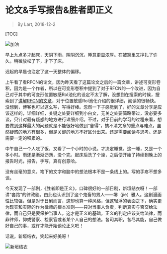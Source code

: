 # 论文&手写报告&胜者即正义

> By Lart, 2018-12-2

[TOC]

![加油](https://images.pexels.com/photos/950902/pexels-photo-950902.jpeg?auto=compress&cs=tinysrgb&dpr=2&h=650&w=940 "来自pexels.com")

早上九点多才起床，天阴下雨，阴阴沉沉，睡意更显浓厚。在被窝里又挣扎了许久。稍微放松了下，才下了床。

迟起的早晨也注定了这一天整体的偏移。

上午看了看RFCN的论文，因为昨天看了这篇论文之后的一篇文章，讲述可变形卷积，因为是一个作者，所以在可变形卷积中提到了对于RFCN的一个改进，因为自己对于其中的可变形位置敏感RoI池化的设定不太了解，没想到在搜索的时候，搜索到了[讲解RFCN的文章](https://zhuanlan.zhihu.com/p/30867916)，对于位置敏感RoI池化介绍的很详细，阅读的很畅快。没想到，博客也可以这么写，写得好棒。忽然一下子感觉到了，好的文章分享是应该这样的，详细详细，关键之处要详细到小白文，无关之处要简略带过，没必要多谈，只针对最有疑惑的地方进行详细介绍。不过，对于目前的学习的过程来看，想要做到这样最大的问题就是不能很好地做到“舍得”，搞不清文章的重点与难点，虽然疑惑的地方有很多，但是关键的地方不好区分出来。还是需要阅读与思考。还是需要一定的积累的。

中午自己一个人吃了饭，又看了一个小时的小说。才决定睡觉。这一睡，又是一个多小时。雨还是淅淅沥沥，没个完。起床后洗了个澡，之后便开始了持续到晚上的报告时光，报告，手写，真有创意哈。

没有丝毫的意义。笔下的文字和脑中的想法根本不是一条线上的。写的手疼不想多谈。

今天发现了一部剧，《胜者即是正义》，口碑很好的一部日剧，新垣结衣呀！一部讲“套路”的律政剧。由此也认识到了这个鬼畜的男人——堺（jie）雅人。这剧漫画性比较强，但是对于日剧而言，这却也算一种风格，但这轻浮的表面之下，确实更为现实和实际的作为律师的根本准则——只对当事人负责，判断真实与否交给法律，而自己只是要保护当事人。这才是正义的基础，正义的判定应该交给法律，而非律师，抑或警察、检察官或者某个人自己的想法。各司其职，各尽其能，自己做好自己的事，或许才能开始谈论正义吧！

话说，新垣结衣，笑起来好美呀！

![新垣结衣](https://08.imgmini.eastday.com/mobile/20180128/20180128150427_fd605d5b66ad5fa10670a4b611f2e58e_26.jpeg "新垣结衣")

